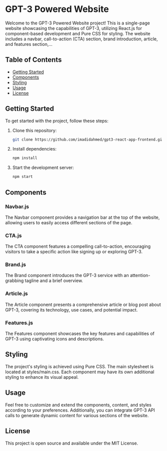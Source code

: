 # GPT-3 Powered Website

Welcome to the GPT-3 Powered Website project! This is a single-page website showcasing the capabilities of GPT-3, utilizing React.js for component-based development and Pure CSS for styling. The website includes a navbar, call-to-action (CTA) section, brand introduction, article, and features section,...

## Table of Contents

- [Getting Started](#getting-started)
- [Components](#components)
- [Styling](#styling)
- [Usage](#usage)
- [License](#license)

## Getting Started

To get started with the project, follow these steps:

1. Clone this repository:
   ```sh
   git clone https://github.com/imadidahmed/gpt3-react-app-frontend.git

2. Install dependencies:
    ```sh
    npm install
3. Start the development server:
    ```sh
    npm start


## Components
### Navbar.js
The Navbar component provides a navigation bar at the top of the website, allowing users to easily access different sections of the page.

### CTA.js
The CTA component features a compelling call-to-action, encouraging visitors to take a specific action like signing up or exploring GPT-3.

### Brand.js
The Brand component introduces the GPT-3 service with an attention-grabbing tagline and a brief overview.

### Article.js
The Article component presents a comprehensive article or blog post about GPT-3, covering its technology, use cases, and potential impact.

### Features.js
The Features component showcases the key features and capabilities of GPT-3 using captivating icons and descriptions.

## Styling
The project's styling is achieved using Pure CSS. The main stylesheet is located at styles/main.css. Each component may have its own additional styling to enhance its visual appeal.

## Usage
Feel free to customize and extend the components, content, and styles according to your preferences. Additionally, you can integrate GPT-3 API calls to generate dynamic content for various sections of the website.

## License
This project is open source and available under the MIT License.
